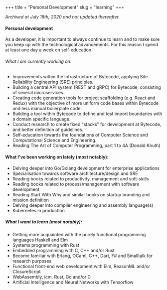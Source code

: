 +++
title = "Personal Development"
slug = "learning"
+++

_Archived at July 18th, 2020 and not updated thereafter._

#### Personal development

As a developer, it is important to always continue to learn and to make sure you keep up with the technological advancements. For this reason I spend at least one day a week on self-education.

###### What I am currently working on:

* Improvements within the infrastructure of Bytecode, applying Site Reliability Engineering (SRE) principles.
* Building a central API system (REST and gRPC) for Bytecode, consisting of several microservices.
* Creating code generation tools for project scaffolding (e.g. React and Redux) with the objective of more uniform code bases within Bytecode and less manual boilerplate code.
* Building a tool within Bytecode to define and test import boundaries with a domain specific language.
* Conduct research to create fixed "stacks" for development at Bytecode, and better definition of guidelines.
* Self-education towards the foundations of Computer Science and Computational Science and Engineering.
* Reading The Art of Computer Programming, part 1 to 4A (Donald Knuth)

#### What I've been working on lately (most notably):

* Delving deeper into Go/Golang development for enterprise applications
* Specialisation towards software architecture/design and SRE
* Reading books related to productivity, management and soft-skills
* Reading books related to process/management with software development
* Reading Start With Why and similar books on startup branding and mission definition
* Delving deeper into compiler engineering and assembly language(s)
* Kubernetes in production

##### What I want to learn (most notably):

* Getting more acquainted with the purely functional programming languages Haskell and Elm
* Systems programming with Rust
* Embedded programming with C, C++ and/or Rust
* Become familiar with Erlang, OCaml, C++, Dart, F# and Smalltalk for research purposes
* Functional front-end web development with Elm, ReasonML and/or ClosureScript
* WebAssembly, icm. Rust, Go and/or C
* Artificial Intelligence and Neural Networks with Tensorflow
